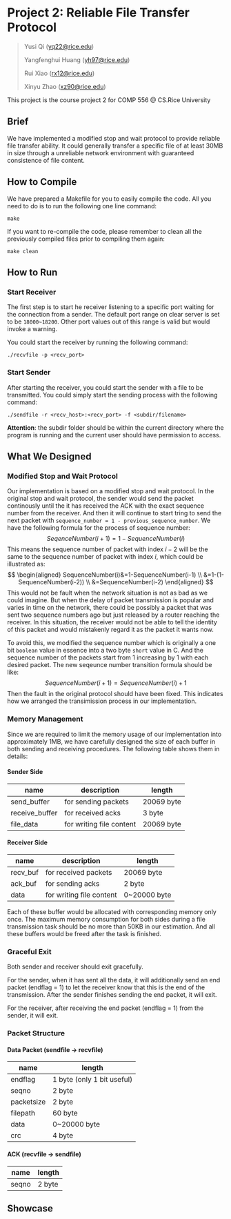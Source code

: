 # Project 2: Reliable File Transfer Protocol

> Yusi Qi (yq22@rice.edu)
>
> Yangfenghui Huang (yh97@rice.edu)
>
> Rui Xiao (rx12@rice.edu)
>
> Xinyu Zhao (xz90@rice.edu)

This project is the course project 2 for COMP 556 @ CS.Rice University



## Brief

We have implemented a modified stop and wait protocol to provide reliable file transfer ability. It could generally transfer a specific file of at least 30MB in size through a unreliable network environment with guaranteed consistence of file content.

## How to Compile

We have prepared a Makefile for you to easily compile the code. All you need to do is to run the following one line command:

```shell
make
```

If you want to re-compile the code, please remember to clean all the previously compiled files prior to compiling them again:

```shell
make clean
```

## How to Run

### Start Receiver

The first step is to start he receiver listening to a specific port waiting for the connection from a sender. The default port range on clear server is set to be `18000~18200`. Other port values out of this range is valid but would invoke a warning.

You could start the receiver by running the following command:

```shell
./recvfile -p <recv_port>
```

### Start Sender

After starting the receiver, you could start the sender with a file to be transmitted. You could simply start the sending process with the following command:

```shell
./sendfile -r <recv_host>:<recv_port> -f <subdir/filename>
```

**Attention**: the subdir folder should be within the current directory where the program is running and the current user should have permission to access.

## What We Designed

### Modified Stop and Wait Protocol

Our implementation is based on a modified stop and wait protocol. In the original stop and wait protocol, the sender would send the packet continously until the it has received the ACK with the exact sequence number from the receiver. And then it will continue to start tring to send the next packet with `sequence_number = 1 - previous_sequence_number`. We have the following formula for the process of sequence number:
$$
SeqenceNumber(i+1)=1-SequenceNumber(i)
$$
This means the sequence number of packet with index $i-2$ will be the same to the sequence number of packet with index $i$, which could be illustrated as:
$$
\begin{aligned}
SequenceNumber(i)&=1-SequenceNumber(i-1) \\
&=1-(1-SequenceNumber(i-2)) \\
&=SequenceNumber(i-2)
\end{aligned}
$$
This would not be fault when the network situation is not as bad as we could imagine. But when the delay of packet transmission is popular and varies in time on the network, there could be possibly a packet that was sent two sequence numbers ago but just released by a router reaching the receiver. In this situation, the receiver would not be able to tell the identity of this packet and would mistakenly regard it as the packet it wants now.

To avoid this, we modified the sequence number which is originally a one bit `boolean` value in essence into a two byte `short` value in C. And the sequence number of the packets start from 1 increasing by 1 with each desired packet. The new seqeunce number transition formula should be like:
$$
SequenceNumber(i+1)=SequenceNumber(i)+1
$$
Then the fault in the original protocol should have been fixed. This indicates how we arranged the transimission process in our implementation.

### Memory Management

Since we are required to limit the memory usage of our implementation into approximately 1MB, we have carefully designed the size of each buffer in both sending and receiving procedures. The following table shows them in details:

#### Sender Side

| name           | description              | length     |
| -------------- | ------------------------ | ---------- |
| send_buffer    | for sending packets      | 20069 byte |
| receive_buffer | for received acks        | 3 byte     |
| file_data      | for writing file content | 20069 byte |

#### Receiver Side

| name     | description              | length       |
| -------- | ------------------------ | ------------ |
| recv_buf | for received packets     | 20069 byte   |
| ack_buf  | for sending acks         | 2 byte       |
| data     | for writing file content | 0~20000 byte |

Each of these buffer would be allocated with corresponding memory only once. The maximum memory consumption for both sides during a file transmission task should be no more than 50KB in our estimation. And all these buffers would be freed after the task is finished.

### Graceful Exit

Both sender and receiver should exit gracefully.

For the sender, when it has sent all the data, it will additionally send an end packet (endflag = 1) to let the receiver know that this is the end of the transmission. After the sender finishes sending the end packet, it will exit.

For the receiver, after receiving the end packet (endflag = 1) from the sender, it will exit.

### Packet Structure

#### Data Packet (sendfile -> recvfile)

| name       | length                     |
| ---------- | -------------------------- |
| endflag    | 1 byte (only 1 bit useful) |
| seqno      | 2 byte                     |
| packetsize | 2 byte                     |
| filepath   | 60 byte                    |
| data       | 0~20000 byte               |
| crc        | 4 byte                     |

#### ACK (recvfile -> sendfile)

| name  | length |
| ----- | ------ |
| seqno | 2 byte |

## Showcase

